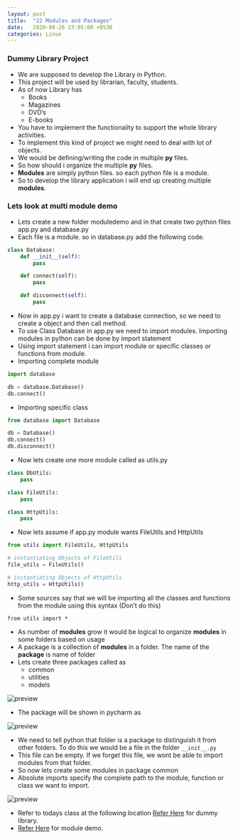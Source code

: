```yaml
---
layout: post
title:  "22 Modules and Packages"
date:   2020-08-26 23:05:00 +0530
categories: Linux
---
```

### Dummy Library Project
* We are supposed to develop the Library in Python.
* This project will be used by librarian, faculty, students.
* As of now Library has
  * Books
  * Magazines
  * DVD’s
  * E-books
* You have to implement the functionality to support the whole library activities.
* To implement this kind of project we might need to deal with lot of objects.
* We would be defining/writing the code in multiple **py** files.
* So how should i organize the multiple **py** files.
* **Modules** are simply python files. so each python file is a module.
* So to develop the library application i will end up creating multiple **modules**.
  
### Lets look at multi module demo
* Lets create a new folder moduledemo and in that create two python files app.py and database.py
* Each file is a module. so in database.py add the following code.

```python
class Database:
    def __init__(self):
        pass

    def connect(self):
        pass

    def disconnect(self):
        pass
```

* Now in app.py i want to create a database connection, so we need to create a object and then call method.
* To use Class Database in app.py we need to import modules. Importing modules in python can be done by import statement
* Using import statement i can import module or specific classes or functions from module.
* Importing complete module

```python
import database

db = database.Database()
db.connect()
```

* Importing specific class
  
```python
from database import Database

db = Database()
db.connect()
db.disconnect()
```

* Now lets create one more module called as utils.py

```python
class DbUtils:
    pass

class FileUtils:
    pass

class HttpUtils:
    pass
```

* Now lets assume if app.py module wants FileUtils and HttpUtils
  
```python
from utils import FileUtils, HttpUtils

# instantiating Objects of FileUtils
file_utils = FileUtils()

# instantiating Objects of HttpUtils
http_utils = HttpUtils()
```

* Some sources say that we will be importing all the classes and functions from the module using this syntax (Don’t do this)

```
from utils import *
```

* As number of **modules** grow it would be logical to organize **modules** in some folders based on usage
* A package is a collection of **modules** in a folder. The name of the **package** is name of folder
* Lets create three packages called as
  * common
  * utilities
  * models

![preview](../../../../assets/python89.png)

* The package will be shown in pycharm as

![preview](../../../../assets/python90.png)

* We need to tell python that folder is a package to distinguish it from other folders. To do this we would be a file in the folder ```__init__.py```
* This file can be empty. If we forget this file, we wont be able to import modules from that folder.
* So now lets create some modules in package common
* Absolute imports specify the complete path to the module, function or class we want to import.

![preview](../../../../assets/python91.png)

* Refer to todays class at the following location
[Refer Here](https://github.com/KhajaPythonZone/PythonBatch1/tree/master/Aug20/dummylibrary) for dummy library.
* [Refer Here](https://github.com/KhajaPythonZone/PythonBatch1/tree/master/Aug20) for module demo.